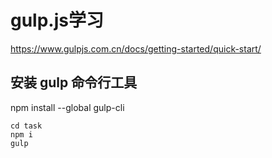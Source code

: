 # gulp.js学习
https://www.gulpjs.com.cn/docs/getting-started/quick-start/

## 安装 gulp 命令行工具
npm install --global gulp-cli

```
cd task
npm i
gulp
```

